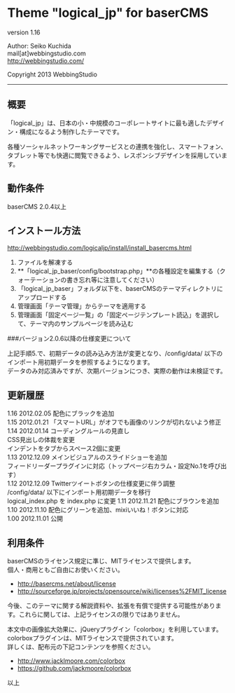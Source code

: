 Theme "logical_jp" for baserCMS
====================================

version 1.16

Author: Seiko Kuchida  
mail[at]webbingstudio.com  
http://webbingstudio.com/

Copyright 2013 WebbingStudio

- - - - - - - - - - - - - - - - - - -

概要
------------------------------------

「logical_jp」は、日本の小・中規模のコーポレートサイトに最も適したデザイン・構成になるよう制作したテーマです。

各種ソーシャルネットワーキングサービスとの連携を強化し、スマートフォン、タブレット等でも快適に閲覧できるよう、レスポンシブデザインを採用しています。


動作条件
------------------------------------

baserCMS 2.0.4以上


インストール方法
------------------------------------

http://webbingstudio.com/logicaljp/install/install_basercms.html

1. ファイルを解凍する
2. **「logical_jp_baser/config/bootstrap.php」**の各種設定を編集する（クォーテーションの書き忘れ等に注意してください）
3. 「logical_jp_baser」フォルダ以下を、baserCMSのテーマディレクトリにアップロードする
4. 管理画面「テーマ管理」からテーマを適用する
5. 管理画面「固定ページ一覧」の「固定ページテンプレート読込」を選択して、テーマ内のサンプルページを読み込む

###バージョン2.0.6以降の仕様変更について

上記手順5.で、初期データの読み込み方法が変更となり、/config/data/ 以下のインポート用初期データを参照するようになります。  
データのみ対応済みですが、次期バージョンにつき、実際の動作は未検証です。


更新履歴
------------------------------------

1.16 2012.02.05 配色にブラックを追加  
1.15 2012.01.21 「スマートURL」がオフでも画像のリンクが切れないよう修正  
1.14 2012.01.14 コーディングルールの見直し  
                CSS見出しの体裁を変更  
                インデントをタブからスペース2個に変更  
1.13 2012.12.09 メインビジュアルのスライドショーを追加  
                フィードリーダープラグインに対応（トップページ右カラム・設定No.1を呼び出す）  
1.12 2012.12.09 Twitterツイートボタンの仕様変更に伴う調整  
                /config/data/ 以下にインポート用初期データを移行  
                logical_index.php を index.php に変更
1.11 2012.11.21 配色にブラウンを追加  
1.10 2012.11.10 配色にグリーンを追加、mixiいいね！ボタンに対応  
1.00 2012.11.01 公開


利用条件
------------------------------------

baserCMSのライセンス規定に準じ、MITライセンスで提供します。  
個人・商用ともご自由にお使いください。  

- http://basercms.net/about/license
- http://sourceforge.jp/projects/opensource/wiki/licenses%2FMIT_license

今後、このテーマに関する解説資料や、拡張を有償で提供する可能性があります。これらに関しては、上記ライセンスの限りではありません。  

本文中の画像拡大効果に、jQueryプラグイン「colorbox」を利用しています。  
colorboxプラグインは、MITライセンスで提供されています。  
詳しくは、配布元の下記コンテンツを参照ください。  

- http://www.jacklmoore.com/colorbox
- https://github.com/jackmoore/colorbox


以上
